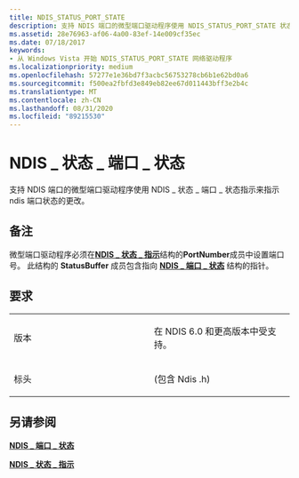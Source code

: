 ```yaml
---
title: NDIS_STATUS_PORT_STATE
description: 支持 NDIS 端口的微型端口驱动程序使用 NDIS_STATUS_PORT_STATE 状态指示来指示 NDIS 端口状态的更改。
ms.assetid: 28e76963-af06-4a00-83ef-14e009cf35ec
ms.date: 07/18/2017
keywords:
- 从 Windows Vista 开始 NDIS_STATUS_PORT_STATE 网络驱动程序
ms.localizationpriority: medium
ms.openlocfilehash: 57277e1e36bd7f3acbc56753278cb6b1e62bd0a6
ms.sourcegitcommit: f500ea2fbfd3e849eb82ee67d011443bff3e2b4c
ms.translationtype: MT
ms.contentlocale: zh-CN
ms.lasthandoff: 08/31/2020
ms.locfileid: "89215530"
---
```

# <a name="ndis_status_port_state"></a>NDIS \_ 状态 \_ 端口 \_ 状态


支持 NDIS 端口的微型端口驱动程序使用 NDIS \_ 状态 \_ 端口 \_ 状态指示来指示 ndis 端口状态的更改。

<a name="remarks"></a>备注
-------

微型端口驱动程序必须在[**NDIS \_ 状态 \_ 指示**](/windows-hardware/drivers/ddi/ndis/ns-ndis-_ndis_status_indication)结构的**PortNumber**成员中设置端口号。 此结构的 **StatusBuffer** 成员包含指向 [**NDIS \_ 端口 \_ 状态**](/windows-hardware/drivers/ddi/ntddndis/ns-ntddndis-_ndis_port_state) 结构的指针。

<a name="requirements"></a>要求
------------

<table>
<colgroup>
<col width="50%" />
<col width="50%" />
</colgroup>
<tbody>
<tr class="odd">
<td><p>版本</p></td>
<td><p>在 NDIS 6.0 和更高版本中受支持。</p></td>
</tr>
<tr class="even">
<td><p>标头</p></td>
<td> (包含 Ndis .h) </td>
</tr>
</tbody>
</table>

## <a name="see-also"></a>另请参阅


[**NDIS \_ 端口 \_ 状态**](/windows-hardware/drivers/ddi/ntddndis/ns-ntddndis-_ndis_port_state)

[**NDIS \_ 状态 \_ 指示**](/windows-hardware/drivers/ddi/ndis/ns-ndis-_ndis_status_indication)

 

